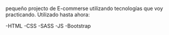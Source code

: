 pequeño projecto de E-commerse utilizando tecnologías que voy practicando.
Utilizado hasta ahora:

-HTML
-CSS
-SASS
-JS
-Bootstrap

